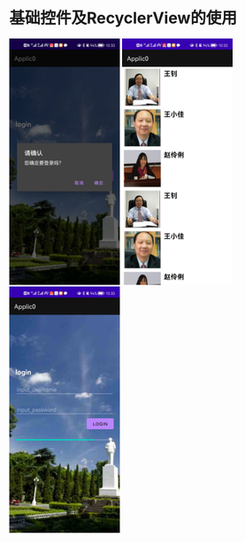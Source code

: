 基础控件及RecyclerView的使用
======
<img src="./app/02.jpg" width="200px"/>
<img src="./app/01.jpg" width="200px"/>
<img src="./app/03.jpg" width="200px"/>
